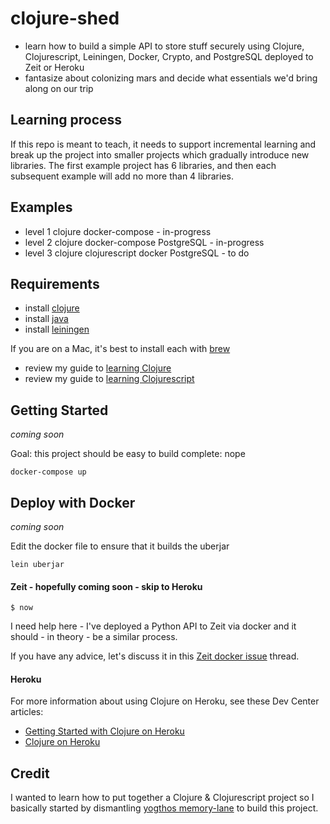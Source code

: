 # clojure-shed
* learn how to build a simple API to store stuff securely using Clojure, Clojurescript, Leiningen, Docker, Crypto, and PostgreSQL deployed to Zeit or Heroku
* fantasize about colonizing mars and decide what essentials we'd bring along on our trip

## Learning process

If this repo is meant to teach, it needs to support incremental learning and break up the project into smaller projects which gradually introduce new libraries. The first example project has 6 libraries, and then each subsequent example will add no more than 4 libraries.

## Examples

* level 1 clojure docker-compose - in-progress
* level 2 clojure docker-compose PostgreSQL - in-progress
* level 3 clojure clojurescript docker PostgreSQL - to do

## Requirements

- install [clojure](https://clojure.org/)     
- install [java](https://java.com/en/download/)      
- install [leiningen](https://leiningen.org/)      

If you are on a Mac, it's best to install each with [brew](https://brew.sh/)     

- review my guide to [learning Clojure](https://github.com/headwinds/clojure-shed/tree/master/docs/learning_clojure.md)
- review my guide to [learning Clojurescript](https://github.com/headwinds/clojure-shed/tree/master/docs/learning_clojurescript.md)

## Getting Started

*coming soon*

Goal: this project should be easy to build
complete: nope

```
docker-compose up
```


## Deploy with Docker

*coming soon*

Edit the docker file to ensure that it builds the uberjar

```
lein uberjar
```

#### Zeit - hopefully coming soon - skip to Heroku

```
$ now
```

I need help here - I've deployed a Python API to Zeit via docker and it should - in theory - be a similar process.

If you have any advice, let's discuss it in this [Zeit docker issue](https://github.com/headwinds/clojure-shed/issues) thread.

#### Heroku

For more information about using Clojure on Heroku, see these Dev Center articles:

- [Getting Started with Clojure on Heroku](https://devcenter.heroku.com/articles/getting-started-with-clojure)
- [Clojure on Heroku](https://devcenter.heroku.com/categories/clojure)

## Credit

I wanted to learn how to put together a Clojure & Clojurescript project so I basically started by dismantling [yogthos memory-lane](https://github.com/yogthos/memory-hole) to build this project.
